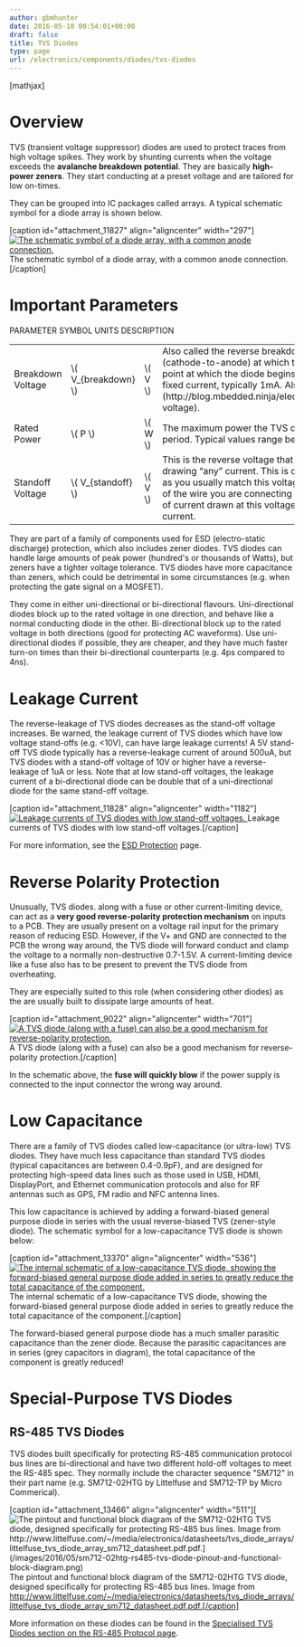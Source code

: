 ```yaml
---
author: gbmhunter
date: 2016-05-10 00:54:01+00:00
draft: false
title: TVS Diodes
type: page
url: /electronics/components/diodes/tvs-diodes
---
```


[mathjax]




# Overview




TVS (transient voltage suppressor) diodes are used to protect traces from high voltage spikes. They work by shunting currents when the voltage exceeds the **avalanche breakdown potential**. They are basically **high-power zeners**. They start conducting at a preset voltage and are tailored for low on-times.




They can be grouped into IC packages called arrays. A typical schematic symbol for a diode array is shown below.



[caption id="attachment_11827" align="aligncenter" width="297"][![The schematic symbol of a diode array, with a common anode connection.](/images/2011/09/schematic-symbol-esd-diode-array.png)
](/images/2011/09/schematic-symbol-esd-diode-array.png) The schematic symbol of a diode array, with a common anode connection.[/caption]






# Important Parameters


<table >
<tbody >
<tr >
PARAMETER
SYMBOL
UNITS
DESCRIPTION
</tr>
<tr id="breakdown-voltage" >

<td >Breakdown Voltage
</td>

<td >\( V_{breakdown} \)
</td>

<td >\( V \)
</td>

<td >Also called the reverse breakdown voltage. This is the reverse voltage (cathode-to-anode) at which the diode “begins” to conduct. The point at which the diode begins to conduct is usually specified as a fixed current, typically 1mA. Also see [standoff voltage](http://blog.mbedded.ninja/electronics/components/diodes#standoff-voltage).
</td>
</tr>
<tr id="rated-power" >

<td >Rated Power
</td>

<td >\( P \)
</td>

<td >\( W \)
</td>

<td >The maximum power the TVS diode can dissipate, for a specified time period. Typical values range between 400W-1.5kW.
</td>
</tr>
<tr id="standoff-voltage" >

<td >Standoff Voltage
</td>

<td >\( V_{standoff} \)
</td>

<td >\( V \)
</td>

<td >This is the reverse voltage that the diode can withstand without drawing “any” current. This is one of the most important parameters, as you usually match this voltage to the maximum operating voltage of the wire you are connecting it to. Note that there is a small amount of current drawn at this voltage, this is called the reverse leakage current.
</td>
</tr>
</tbody>
</table>


They are part of a family of components used for ESD (electro-static discharge) protection, which also includes zener diodes. TVS diodes can handle large amounts of peak power (hundred's or thousands of Watts), but zeners have a tighter voltage tolerance. TVS diodes have more capacitance than zeners, which could be detrimental in some circumstances (e.g. when protecting the gate signal on a MOSFET).




They come in either uni-directional or bi-directional flavours. Uni-directional diodes block up to the rated voltage in one direction, and behave like a normal conducting diode in the other. Bi-directional block up to the rated voltage in both directions (good for protecting AC waveforms). Use uni-directional diodes if possible, they are cheaper, and they have much faster turn-on times than their bi-directional counterparts (e.g. 4ps compared to 4ns).




# Leakage Current




The reverse-leakage of TVS diodes decreases as the stand-off voltage increases. Be warned, the leakage current of TVS diodes which have low voltage stand-offs (e.g. <10V), can have large leakage currents! A 5V stand-off TVS diode typically has a reverse-leakage current of around 500uA, but TVS diodes with a stand-off voltage of 10V or higher have a reverse-leakage of 1uA or less. Note that at low stand-off voltages, the leakage current of a bi-directional diode can be double that of a uni-directional diode for the same stand-off voltage.



[caption id="attachment_11828" align="aligncenter" width="1182"][![Leakage currents of TVS diodes with low stand-off voltages.](/images/2011/09/leakage-currents-of-tvs-diodes-with-low-standoff-voltage.png)
](/images/2011/09/leakage-currents-of-tvs-diodes-with-low-standoff-voltage.png) Leakage currents of TVS diodes with low stand-off voltages.[/caption]



For more information, see the [ESD Protection](http://blog.mbedded.ninja/electronics/circuit-design/esd-protection) page.




# Reverse Polarity Protection




Unusually, TVS diodes. along with a fuse or other current-limiting device, can act as a **very good reverse-polarity protection mechanism** on inputs to a PCB. They are usually present on a voltage rail input for the primary reason of reducing ESD. However, if the V+ and GND are connected to the PCB the wrong way around, the TVS diode will forward conduct and clamp the voltage to a normally non-destructive 0.7-1.5V. A current-limiting device like a fuse also has to be present to prevent the TVS diode from overheating.




They are especially suited to this role (when considering other diodes) as the are usually built to dissipate large amounts of heat.



[caption id="attachment_9022" align="aligncenter" width="701"][![A TVS diode (along with a fuse) can also be a good mechanism for reverse-polarity protection.](/images/2011/09/tvs-diode-for-reverse-polarity-protection.png)
](/images/2011/09/tvs-diode-for-reverse-polarity-protection.png) A TVS diode (along with a fuse) can also be a good mechanism for reverse-polarity protection.[/caption]



In the schematic above, the **fuse will quickly blow** if the power supply is connected to the input connector the wrong way around.




# Low Capacitance




There are a family of TVS diodes called low-capacitance (or ultra-low) TVS diodes. They have much less capacitance than standard TVS diodes (typical capacitances are between 0.4-0.9pF), and are designed for protecting high-speed data lines such as those used in USB, HDMI, DisplayPort, and Ethernet communication protocols and also for RF antennas such as GPS, FM radio and NFC antenna lines.




This low capacitance is achieved by adding a forward-biased general purpose diode in series with the usual reverse-biased TVS (zener-style diode). The schematic symbol for a low-capacitance TVS diode is shown below:



[caption id="attachment_13370" align="aligncenter" width="536"][![The internal schematic of a low-capacitance TVS diode, showing the forward-biased general purpose diode added in series to greatly reduce the total capacitance of the component.](/images/2016/05/internal-schematic-of-low-capacitance-tvs-diode-annotated.png)
](/images/2016/05/internal-schematic-of-low-capacitance-tvs-diode-annotated.png) The internal schematic of a low-capacitance TVS diode, showing the forward-biased general purpose diode added in series to greatly reduce the total capacitance of the component.[/caption]



The forward-biased general purpose diode has a much smaller parasitic capacitance than the zener diode. Because the parasitic capacitances are in series (grey capacitors in diagram), the total capacitance of the component is greatly reduced!




# Special-Purpose TVS Diodes




## RS-485 TVS Diodes




TVS diodes built specifically for protecting RS-485 communication protocol bus lines are bi-directional and have two different hold-off voltages to meet the RS-485 spec. They normally include the character sequence "SM712" in their part name (e.g. SM712-02HTG by Littelfuse and SM712-TP by Micro Commerical).






[caption id="attachment_13466" align="aligncenter" width="511"][![The pintout and functional block diagram of the SM712-02HTG TVS diode, designed specifically for protecting RS-485 bus lines. Image from http://www.littelfuse.com/~/media/electronics/datasheets/tvs_diode_arrays/littelfuse_tvs_diode_array_sm712_datasheet.pdf.pdf.](/images/2016/05/sm712-02htg-rs485-tvs-diode-pinout-and-functional-block-diagram.png)
](/images/2016/05/sm712-02htg-rs485-tvs-diode-pinout-and-functional-block-diagram.png) The pintout and functional block diagram of the SM712-02HTG TVS diode, designed specifically for protecting RS-485 bus lines. Image from http://www.littelfuse.com/~/media/electronics/datasheets/tvs_diode_arrays/littelfuse_tvs_diode_array_sm712_datasheet.pdf.pdf.[/caption]



More information on these diodes can be found in the [Specialised TVS Diodes section on the RS-485 Protocol page](http://blog.mbedded.ninja/electronics/communication-protocols/rs-485-protocol#specialised-tvs-diodes).
